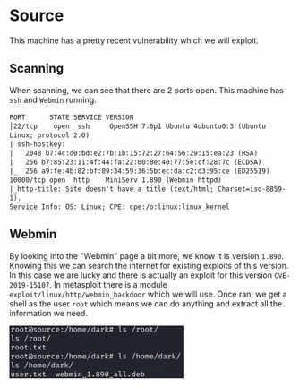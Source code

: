 # Source

This machine has a pretty recent vulnerability which we will exploit.

## Scanning

When scanning, we can see that there are 2 ports open. This machine has `ssh` and `Webmin` running. 

```
PORT      STATE SERVICE VERSION
│22/tcp    open  ssh     OpenSSH 7.6p1 Ubuntu 4ubuntu0.3 (Ubuntu Linux; protocol 2.0)
| ssh-hostkey: 
|   2048 b7:4c:d0:bd:e2:7b:1b:15:72:27:64:56:29:15:ea:23 (RSA)
|   256 b7:85:23:11:4f:44:fa:22:00:8e:40:77:5e:cf:28:7c (ECDSA)
|_  256 a9:fe:4b:82:bf:89:34:59:36:5b:ec:da:c2:d3:95:ce (ED25519)
10000/tcp open  http    MiniServ 1.890 (Webmin httpd)
|_http-title: Site doesn't have a title (text/html; Charset=iso-8859-1).
Service Info: OS: Linux; CPE: cpe:/o:linux:linux_kernel
```

## Webmin

By looking into the "Webmin" page a bit more, we know it is version `1.890`. Knowing this we can search the internet for existing exploits of this version. In this case we are lucky and there is actually an exploit for this version `CVE-2019-15107`. In metasploit there is a module `exploit/linux/http/webmin_backdoor` which we will use. Once ran, we get a shell as the user `root` which means we can do anything and extract all the information we need.

![pwned](pwned.png "pwned")